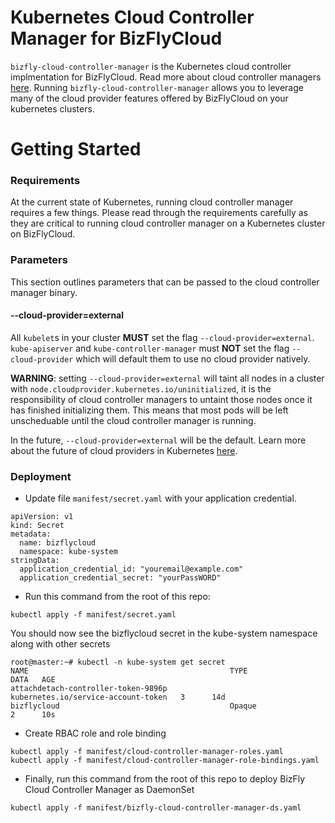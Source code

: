 # Kubernetes Cloud Controller Manager for BizFlyCloud

`bizfly-cloud-controller-manager` is the Kubernetes cloud controller implmentation for BizFlyCloud. Read more about cloud controller managers [here](https://kubernetes.io/docs/tasks/administer-cluster/running-cloud-controller/). Running `bizfly-cloud-controller-manager` allows you to leverage many of the cloud provider features offered by BizFlyCloud on your kubernetes clusters.

# Getting Started

### Requirements

At the current state of Kubernetes, running cloud controller manager requires a few things. Please read through the requirements carefully as they are critical to running cloud controller manager on a Kubernetes cluster on BizFlyCloud.


### Parameters

This section outlines parameters that can be passed to the cloud controller manager binary.

#### --cloud-provider=external


All `kubelet`s in your cluster **MUST** set the flag `--cloud-provider=external`. `kube-apiserver` and `kube-controller-manager` must **NOT** set the flag `--cloud-provider` which will default them to use no cloud provider natively.

**WARNING**: setting `--cloud-provider=external` will taint all nodes in a cluster with `node.cloudprovider.kubernetes.io/uninitialized`, it is the responsibility of cloud controller managers to untaint those nodes once it has finished initializing them. This means that most pods will be left unscheduable until the cloud controller manager is running.

In the future, `--cloud-provider=external` will be the default. Learn more about the future of cloud providers in Kubernetes [here](https://github.com/kubernetes/community/blob/master/contributors/design-proposals/cloud-provider/cloud-provider-refactoring.md).


### Deployment

- Update file `manifest/secret.yaml` with your application credential.

```
apiVersion: v1
kind: Secret
metadata:
  name: bizflycloud
  namespace: kube-system
stringData:
  application_credential_id: "youremail@example.com"
  application_credential_secret: "yourPassWORD"
```

- Run this command from the root of this repo:

```
kubectl apply -f manifest/secret.yaml
```

You should now see the bizflycloud secret in the kube-system namespace along with other secrets

```
root@master:~# kubectl -n kube-system get secret
NAME                                             TYPE                                  DATA   AGE
attachdetach-controller-token-9896p              kubernetes.io/service-account-token   3      14d
bizflycloud                                      Opaque                                2      10s
```

- Create RBAC role and role binding

```
kubectl apply -f manifest/cloud-controller-manager-roles.yaml
kubectl apply -f manifest/cloud-controller-manager-role-bindings.yaml
```

- Finally, run this command from the root of this repo to deploy BizFly Cloud Controller Manager as DaemonSet

```
kubectl apply -f manifest/bizfly-cloud-controller-manager-ds.yaml
```